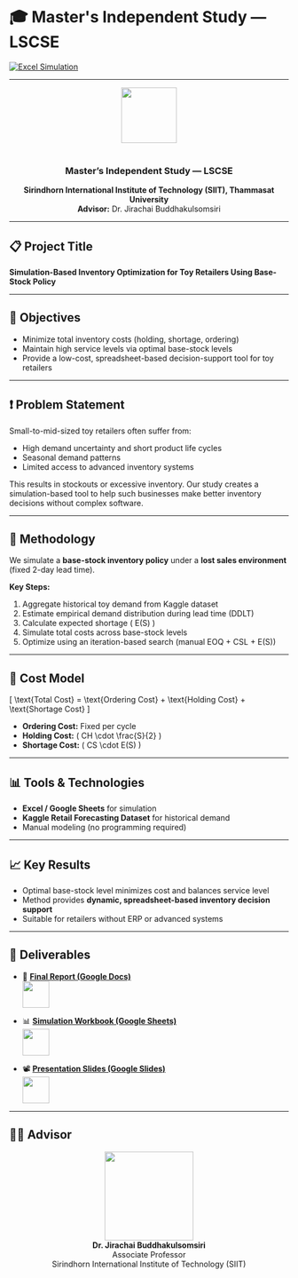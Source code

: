 # 🎓 Master's Independent Study — LSCSE

[![Excel Simulation](https://img.shields.io/badge/Tool-Excel-green?logo=microsoft-excel)](#)

---

<div align="center">
  <img src="https://admissions.siit.tu.ac.th/wp-content/uploads/2023/06/cropped-TU-SIIT1992-01.png" height="100"/>
  <br/><br/>
  <h3>Master’s Independent Study — LSCSE</h3>
  <b>Sirindhorn International Institute of Technology (SIIT), Thammasat University</b>  
  <br/>
  <b>Advisor:</b> Dr. Jirachai Buddhakulsomsiri  
</div>

---

## 📋 Project Title

**Simulation-Based Inventory Optimization for Toy Retailers Using Base-Stock Policy**

---

## 🎯 Objectives

- Minimize total inventory costs (holding, shortage, ordering)
- Maintain high service levels via optimal base-stock levels
- Provide a low-cost, spreadsheet-based decision-support tool for toy retailers

---

## ❗ Problem Statement

Small-to-mid-sized toy retailers often suffer from:
- High demand uncertainty and short product life cycles  
- Seasonal demand patterns  
- Limited access to advanced inventory systems  

This results in stockouts or excessive inventory. Our study creates a simulation-based tool to help such businesses make better inventory decisions without complex software.

---

## 🧠 Methodology

We simulate a **base-stock inventory policy** under a **lost sales environment** (fixed 2-day lead time).

**Key Steps:**
1. Aggregate historical toy demand from Kaggle dataset  
2. Estimate empirical demand distribution during lead time (DDLT)  
3. Calculate expected shortage \( E(S) \)  
4. Simulate total costs across base-stock levels  
5. Optimize using an iteration-based search (manual EOQ + CSL + E(S))

---

## 🧮 Cost Model

\[
\text{Total Cost} = \text{Ordering Cost} + \text{Holding Cost} + \text{Shortage Cost}
\]

- **Ordering Cost:** Fixed per cycle  
- **Holding Cost:** \( CH \cdot \frac{S}{2} \)  
- **Shortage Cost:** \( CS \cdot E(S) \)

---

## 📊 Tools & Technologies

- **Excel / Google Sheets** for simulation  
- **Kaggle Retail Forecasting Dataset** for historical demand  
- Manual modeling (no programming required)

---

## 📈 Key Results

- Optimal base-stock level minimizes cost and balances service level  
- Method provides **dynamic, spreadsheet-based inventory decision support**  
- Suitable for retailers without ERP or advanced systems

---

## 📁 Deliverables

- 📘 [**Final Report (Google Docs)**](https://docs.google.com/document/d/1Iq0yay1xUAMxYXiJTPcNNm_MyfQfmtbnR2q3RRzasLI/edit?usp=sharing)  
  <a href="https://docs.google.com/document/d/1Iq0yay1xUAMxYXiJTPcNNm_MyfQfmtbnR2q3RRzasLI/edit?usp=sharing">
    <img src="https://img.icons8.com/color/96/google-docs--v1.png" width="48"/>
  </a>

- 📊 [**Simulation Workbook (Google Sheets)**](https://docs.google.com/spreadsheets/d/1xkvY5pgZ9h3RBFdfx8_XHcTr8V5JO7TQA7KUig3dHlQ/edit?usp=sharing)  
  <a href="https://docs.google.com/spreadsheets/d/1xkvY5pgZ9h3RBFdfx8_XHcTr8V5JO7TQA7KUig3dHlQ/edit?usp=sharing">
    <img src="https://img.icons8.com/color/96/google-sheets.png" width="48"/>
  </a>

- 📽 [**Presentation Slides (Google Slides)**](https://docs.google.com/presentation/d/1Y0cwvvE2SQW9rWCOFuLykTLfr5jwZksDlXM--qWKv28/edit?usp=sharing)  
  <a href="https://docs.google.com/presentation/d/1Y0cwvvE2SQW9rWCOFuLykTLfr5jwZksDlXM--qWKv28/edit?usp=sharing">
    <img src="https://img.icons8.com/color/96/google-slides.png" width="48"/>
  </a>

---

## 👨‍🏫 Advisor

<div align="center">
  <img src="https://lh3.googleusercontent.com/paExoZMgEMKybZnusz1u0Ox3p3LPGXeX_wWCkYxvQvKiFn-EuTaq3v_xeiEK8e4cJkAWCjCQpU_DieQ8GHYKm5DZnuWP-twWKus7oB0wmNceyr1TlDB5uVTO-yjSQzAxtQ=w1280" height="160"/><br/>
  <b>Dr. Jirachai Buddhakulsomsiri</b><br/>
  Associate Professor<br/>
  Sirindhorn International Institute of Technology (SIIT)
</div>
